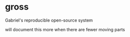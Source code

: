 # gross
Gabriel's reproducible open-source system

will document this more when there are fewer moving parts
